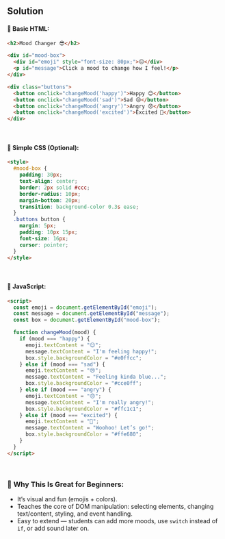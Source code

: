## Solution
#### 📄 **Basic HTML:**

```html
<h2>Mood Changer 😎</h2>

<div id="mood-box">
  <div id="emoji" style="font-size: 80px;">😐</div>
  <p id="message">Click a mood to change how I feel!</p>
</div>

<div class="buttons">
  <button onclick="changeMood('happy')">Happy 😊</button>
  <button onclick="changeMood('sad')">Sad 😢</button>
  <button onclick="changeMood('angry')">Angry 😠</button>
  <button onclick="changeMood('excited')">Excited 🤩</button>
</div>
```

<br>

#### 🎨 **Simple CSS (Optional):**

```html
<style>
  #mood-box {
    padding: 30px;
    text-align: center;
    border: 2px solid #ccc;
    border-radius: 10px;
    margin-bottom: 20px;
    transition: background-color 0.3s ease;
  }
  .buttons button {
    margin: 5px;
    padding: 10px 15px;
    font-size: 16px;
    cursor: pointer;
  }
</style>
```

<br>

#### 🧠 **JavaScript:**

```html
<script>
  const emoji = document.getElementById("emoji");
  const message = document.getElementById("message");
  const box = document.getElementById("mood-box");

  function changeMood(mood) {
    if (mood === "happy") {
      emoji.textContent = "😊";
      message.textContent = "I'm feeling happy!";
      box.style.backgroundColor = "#e0ffcc";
    } else if (mood === "sad") {
      emoji.textContent = "😢";
      message.textContent = "Feeling kinda blue...";
      box.style.backgroundColor = "#cce0ff";
    } else if (mood === "angry") {
      emoji.textContent = "😠";
      message.textContent = "I'm really angry!";
      box.style.backgroundColor = "#ffc1c1";
    } else if (mood === "excited") {
      emoji.textContent = "🤩";
      message.textContent = "Woohoo! Let’s go!";
      box.style.backgroundColor = "#ffe680";
    }
  }
</script>
```

<br>

### 💪 **Why This Is Great for Beginners:**

- It’s visual and fun (emojis + colors).
- Teaches the core of DOM manipulation: selecting elements, changing text/content, styling, and event handling.
- Easy to extend — students can add more moods, use `switch` instead of `if`, or add sound later on.